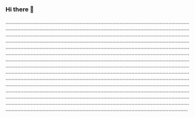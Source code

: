 ### Hi there 👋

...................................................................................................................................................................................................................................................................................................................................................................................................................................................................................................................................................................................................................................................................................................................................................................................................................................................................................................................................................................................................................................................................................................................................................................................................................................................................................................................................................................................................................................................................................................................................................................................................................................................................................................................................................................................................................................................................................................................................